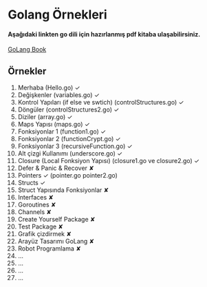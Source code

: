# Golang Örnekleri
#### Aşağıdaki linkten go dili için hazırlanmış pdf kitaba ulaşabilirsiniz.
[GoLang Book](https://www.golang-book.com/books/intro)

## Örnekler

1. Merhaba (Hello.go) ✓
2. Değişkenler (variables.go) ✓
3. Kontrol Yapıları (if else ve swtich) (controlStructures.go) ✓
4. Döngüler (controlStructures2.go) ✓
5. Diziler (array.go) ✓
6. Maps Yapısı (maps.go) ✓
7. Fonksiyonlar 1  (function1.go) ✓
8. Fonksiyonlar 2 (functionCrypt.go) ✓
9. Fonksiyonlar 3 (recursiveFunction.go) ✓
10. Alt çizgi Kullanımı (underscore.go) ✓
11. Closure (Local Fonksiyon Yapısı) (closure1.go ve closure2.go) ✓
12. Defer & Panic & Recover ✘
13. Pointers ✓ (pointer.go pointer2.go)
14. Structs ✓
15. Struct Yapısında Fonksiyonlar ✘
16. Interfaces ✘
17. Goroutines ✘
18. Channels ✘
19. Create Yourself Package ✘
20. Test Package ✘
21. Grafik çizdirmek ✘
22. Arayüz Tasarımı GoLang ✘
23. Robot Programlama ✘
24. ...
25. ...
26. ...
27. ...
